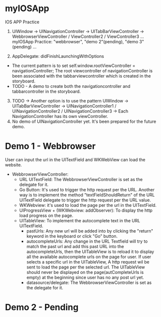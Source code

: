 # myIOSApp
IOS APP Practice
1. UIWindow -> UINavigationController -> UITabBarViewController -> WebbrowserViewController / ViewController2 / ViewController3 ...
myIOSApp Practice: "webbrowser", "demo 2"(pending), "demo 3"(pending) ...

2. AppDelegate: didFinishLaunchingWithOptions
  + The current pattern is to set self.window.rootViewController = navigationController; The root viewcontroller of navigationController is been associated with the tabbarviewcontroller which is created in the storyboard.
  + TODO - A demo to create both the navigationcontroller and tabbarcontroller in the storyboard.

3. TODO -> Another option is to use the pattern UIWindow -> UITabBarViewController -> UINavigationController1 / UINavigationController2 / UINavigationController3 -> Each NavigationController has its own viewController.
4. No demo of UINavigationController yet. It's been prepared for the future demo.

# Demo 1 - Webbrowser
User can input the url in the UITextField and WKWebView can load the website.
+ WebbrowserViewController:
  - URL UITextField: The WebbrowserViewController is set as the delegate for it.
  - Go Button: It's used to trigger the http request per the URL. Another way is to implement the method "textFieldShouldReturn" of the URL UITextField delegate to trigger the http request per the URL value.
  - WKWebview: it's used to load the page per the url in the UITextField.
  - UIProgressView + (WKWebview: addObserver): To display the http load progress on the page.
  - UITableView: To implement the autocomplete text in the URL UITextField.
    * pastUrls: Any new url will be added into by clicking the "return" keyword in the keyboard or click "Go" button.
    * autocompleteUrls: Any change in the URL Textfield will try to match the past url and add this past URL into the autocompleteUrls, then the UITableView is to reload it to display all the available autocomplete urls on the page for user. If user selects a specific url in the UITableView, A http request wil be sent to load the page per the selected url. The UITableView should never be displayed on the page(autCompleteUrls is empty) at the beginning since user has no any post url yet.
    * datasource/delegate: The WebbrowserViewController is set as the delegate for it.
 # Demo 2 - Pending
